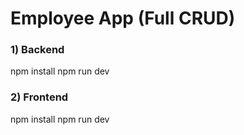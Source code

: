 # Employee App (Full CRUD)

### 1) Backend

npm install
npm run dev

### 2) Frontend

npm install
npm run dev           
